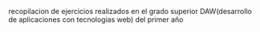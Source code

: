 recopilacion de ejercicios realizados en el grado superior DAW(desarrollo de aplicaciones con tecnologias web) del primer año
